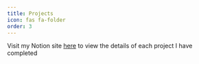 ```yaml
---
title: Projects
icon: fas fa-folder
order: 3
---
```


Visit my Notion site [here](https://mushroomhat.notion.site/Career-Tracker-dc39d60aae814092a9c1bd66873a0a51?pvs=4) to view the details of each project I have completed


